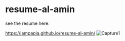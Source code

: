# resume-al-amin
see the resume here: 

https://iampapia.github.io/resume-al-amin/
![Capture1](https://github.com/iampapia/resume-al-amin/assets/43498194/f43d8136-147f-4f82-a5c8-776b2c2352d6)
